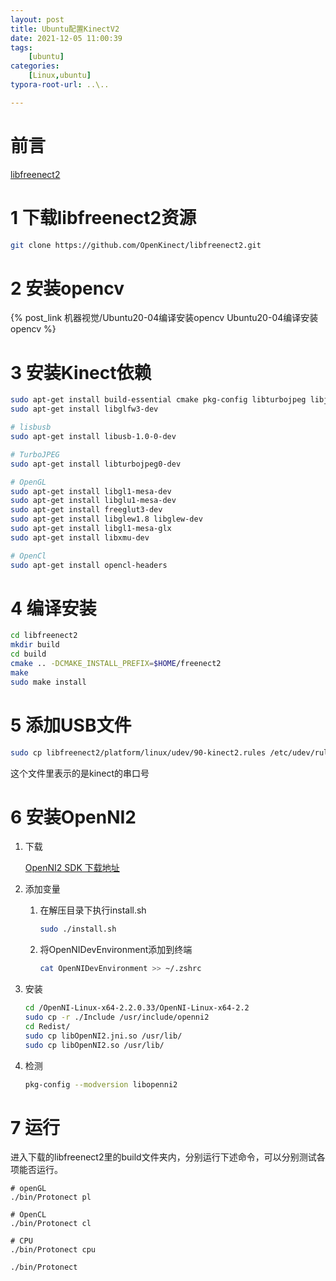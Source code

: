 ```yaml
---
layout: post
title: Ubuntu配置KinectV2
date: 2021-12-05 11:00:39
tags:
    [ubuntu]
categories:
    [Linux,ubuntu]
typora-root-url: ..\..

---
```



# 前言

[libfreenect2](https://github.com/OpenKinect/libfreenect2/blob/master/README.md#linux)



# 1 下载libfreenect2资源

```bash
git clone https://github.com/OpenKinect/libfreenect2.git
```

# 2 安装opencv

{% post_link 机器视觉/Ubuntu20-04编译安装opencv  Ubuntu20-04编译安装opencv %}

# 3 安装Kinect依赖

```bash
sudo apt-get install build-essential cmake pkg-config libturbojpeg libjpeg-turbo8-dev mesa-common-de libxrandr-dev libxi-dev 
sudo apt-get install libglfw3-dev

# lisbusb
sudo apt-get install libusb-1.0-0-dev

# TurboJPEG
sudo apt-get install libturbojpeg0-dev

# OpenGL
sudo apt-get install libgl1-mesa-dev
sudo apt-get install libglu1-mesa-dev
sudo apt-get install freeglut3-dev
sudo apt-get install libglew1.8 libglew-dev
sudo apt-get install libgl1-mesa-glx
sudo apt-get install libxmu-dev

# OpenCl
sudo apt-get install opencl-headers
```


# 4 编译安装

```bash
cd libfreenect2
mkdir build
cd build
cmake .. -DCMAKE_INSTALL_PREFIX=$HOME/freenect2
make
sudo make install
```


# 5 添加USB文件

```bash
sudo cp libfreenect2/platform/linux/udev/90-kinect2.rules /etc/udev/rules.d/
```

这个文件里表示的是kinect的串口号


# 6 安装OpenNI2

1. 下载

   [OpenNI2 SDK 下载地址](https://structure.io/openni)

2. 添加变量

   1. 在解压目录下执行install.sh

      ```bash
      sudo ./install.sh
      ```

   2. 将OpenNIDevEnvironment添加到终端

      ```bash
      cat OpenNIDevEnvironment >> ~/.zshrc
      ```

3. 安装

   ```bash
   cd /OpenNI-Linux-x64-2.2.0.33/OpenNI-Linux-x64-2.2
   sudo cp -r ./Include /usr/include/openni2
   cd Redist/
   sudo cp libOpenNI2.jni.so /usr/lib/
   sudo cp libOpenNI2.so /usr/lib/
   ```

4. 检测

   ```bash
   pkg-config --modversion libopenni2
   ```



# 7 运行

进入下载的libfreenect2里的build文件夹内，分别运行下述命令，可以分别测试各项能否运行。

```
# openGL
./bin/Protonect pl

# OpenCL
./bin/Protonect cl

# CPU
./bin/Protonect cpu

./bin/Protonect
```

